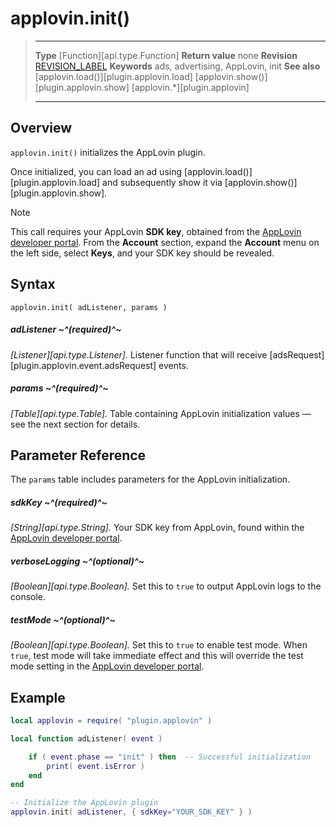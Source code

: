 # applovin.init()

> --------------------- ------------------------------------------------------------------------------------------
> __Type__				[Function][api.type.Function]
> __Return value__		none
> __Revision__			[REVISION_LABEL](REVISION_URL)
> __Keywords__			ads, advertising, AppLovin, init
> __See also__			[applovin.load()][plugin.applovin.load]
>						[applovin.show()][plugin.applovin.show]
>						[applovin.*][plugin.applovin]
> --------------------- ------------------------------------------------------------------------------------------


## Overview

`applovin.init()` initializes the AppLovin plugin.

Once initialized, you can load an ad using [applovin.load()][plugin.applovin.load] and subsequently show it via [applovin.show()][plugin.applovin.show].

<div class="guide-notebox">
<div class="notebox-title">Note</div>

This call requires your AppLovin __SDK&nbsp;key__, obtained from the [AppLovin developer portal](https://www.applovin.com/manage). From the __Account__ section, expand the __Account__ menu on the left side, select __Keys__, and your SDK key should be revealed.

</div>


## Syntax

	applovin.init( adListener, params )

##### adListener ~^(required)^~
_[Listener][api.type.Listener]._ Listener function that will receive [adsRequest][plugin.applovin.event.adsRequest] events.

##### params ~^(required)^~
_[Table][api.type.Table]._ Table containing AppLovin initialization values &mdash; see the next section for details.


## Parameter Reference

The `params` table includes parameters for the AppLovin initialization.

##### sdkKey ~^(required)^~
_[String][api.type.String]._ Your SDK key from AppLovin, found within the [AppLovin developer portal](https://www.applovin.com/account).

##### verboseLogging ~^(optional)^~
_[Boolean][api.type.Boolean]._ Set this to `true` to output AppLovin logs to the console.

##### testMode ~^(optional)^~
_[Boolean][api.type.Boolean]._ Set this to `true` to enable test mode. When `true`, test mode will take immediate effect and this will override the test mode setting in the [AppLovin developer portal](https://www.applovin.com/manage).


## Example

``````lua
local applovin = require( "plugin.applovin" )

local function adListener( event )

	if ( event.phase == "init" ) then  -- Successful initialization
		print( event.isError )
	end
end

-- Initialize the AppLovin plugin
applovin.init( adListener, { sdkKey="YOUR_SDK_KEY" } )
``````
